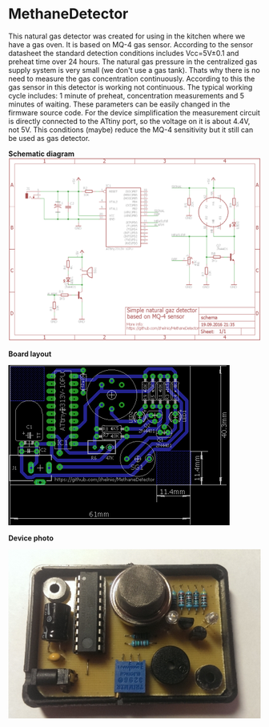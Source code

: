 # MethaneDetector

This natural gas detector was created for using in the kitchen where we have a gas oven. It is based on MQ-4 gas sensor.
According to the sensor datasheet the standard detection conditions includes Vcc=5V±0.1 and preheat time over 24 hours. The natural gas pressure in the centralized gas supply system is very small (we don't use a gas tank). Thats why there is no need to measure the gas concentration continuously. According to this the gas sensor in this detector is working not continuous.
The typical working cycle includes: 1 minute of preheat, concentration measurements and 5 minutes of waiting. These parameters can be easily changed in the firmware source code.
For the device simplification the measurement circuit is directly connected to the ATtiny port, so the voltage on it is about 4.4V, not 5V. This conditions (maybe) reduce the MQ-4 sensitivity but it still can be used as gas detector.

**Schematic diagram**
![Alt text](/readme/schema.png?raw=true "schema")

**Board layout**

![Alt text](/readme/board.png?raw=true "board")

**Device photo**

![Alt text](/readme/photo.JPG?raw=true "photo")
